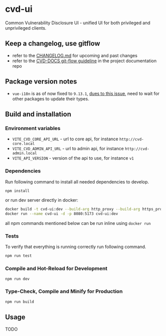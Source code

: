 # cvd-ui

Common Vulnerability Disclosure UI - unified UI for both privileged and unprivileged clients.

## Keep a changelog, use gitflow
- refer to the [CHANGELOG.md](./CHANGELOG.md) for upcoming and past changes
- refer to the [CVD-DOCS git-flow guideline](https://gitlab.int.sk-cert.sk/cvd/docs/) in the project documentation repo

## Package version notes
- `vue-i18n` is as of now fixed to `9.13.1`, [dues to this issue](https://github.com/intlify/vue-i18n/pull/1919), need to wait for other packages to update their types.

## Build and installation

### Environment variables
 - `VITE_CVD_CORE_API_URL` - url to core api, for instance `http://cvd-core.local`
 - `VITE_CVD_ADMIN_API_URL` - url to admin api, for instance `http://cvd-admin.local`
 - `VITE_API_VERSION` - version of the api to use, for instance `v1`

### Dependencies

Run following command to install all needed dependencies to develop.
```sh
npm install
```

or run dev server directly in docker:
```sh
docker build -t cvd-ui:dev --build-arg http_proxy --build-arg https_proxy .
docker run --name cvd-ui -d -p 8080:5173 cvd-ui:dev
```

all npm commands mentioned below can be run inline using `docker run`

### Tests

To verify that everything is running correctly run following command.
```sh
npm run test
```

### Compile and Hot-Reload for Development

```sh
npm run dev
```

### Type-Check, Compile and Minify for Production

```sh
npm run build
```

## Usage
TODO


